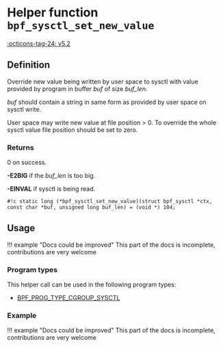 # Helper function `bpf_sysctl_set_new_value`

<!-- [FEATURE_TAG](bpf_sysctl_set_new_value) -->
[:octicons-tag-24: v5.2](https://github.com/torvalds/linux/commit/4e63acdff864654cee0ac5aaeda3913798ee78f6)
<!-- [/FEATURE_TAG] -->

## Definition

<!-- [HELPER_FUNC_DEF] -->
Override new value being written by user space to sysctl with value provided by program in buffer _buf_ of size _buf_len_.

_buf_ should contain a string in same form as provided by user space on sysctl write.

User space may write new value at file position > 0. To override the whole sysctl value file position should be set to zero.

### Returns

0 on success.

**-E2BIG** if the _buf_len_ is too big.

**-EINVAL** if sysctl is being read.

`#!c static long (*bpf_sysctl_set_new_value)(struct bpf_sysctl *ctx, const char *buf, unsigned long buf_len) = (void *) 104;`
<!-- [/HELPER_FUNC_DEF] -->

## Usage

!!! example "Docs could be improved"
    This part of the docs is incomplete, contributions are very welcome

### Program types

This helper call can be used in the following program types:

<!-- DO NOT EDIT MANUALLY -->
<!-- [HELPER_FUNC_PROG_REF] -->
 * [BPF_PROG_TYPE_CGROUP_SYSCTL](../program-type/BPF_PROG_TYPE_CGROUP_SYSCTL.md)
<!-- [/HELPER_FUNC_PROG_REF] -->

### Example

!!! example "Docs could be improved"
    This part of the docs is incomplete, contributions are very welcome
